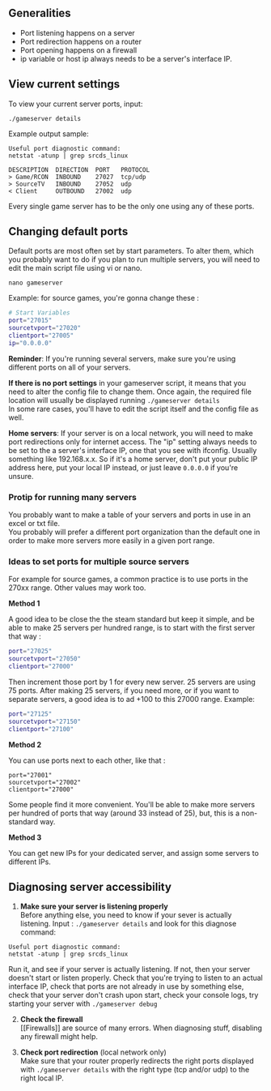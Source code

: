 ## Generalities
 
* Port listening happens on a server
* Port redirection happens on a router
* Port opening happens on a firewall
* ip variable or host ip always needs to be a server's interface IP.

## View current settings

To view your current server ports, input: 

`./gameserver details`

Example output sample:

````
Useful port diagnostic command:
netstat -atunp | grep srcds_linux

DESCRIPTION  DIRECTION  PORT   PROTOCOL
> Game/RCON  INBOUND    27027  tcp/udp
> SourceTV   INBOUND    27052  udp
< Client     OUTBOUND   27002  udp
````

Every single game server has to be the only one using any of these ports.


## Changing default ports

Default ports are most often set by start parameters. To alter them, which you probably want to do if you plan to run multiple servers, you will need to edit the main script file using vi or nano.  

````nano gameserver````

Example: for source games, you're gonna change these : 
````bash
# Start Variables
port="27015"
sourcetvport="27020"
clientport="27005"
ip="0.0.0.0"
````

**Reminder**: If you're running several servers, make sure you're using different ports on all of your servers.

**If there is no port settings** in your gameserver script, it means that you need to alter the config file to change them. Once again, the required file location will usually be displayed running `./gameserver details`  
In some rare cases, you'll have to edit the script itself and the config file as well.

**Home servers**: If your server is on a local network, you will need to make port redirections only for internet access.
The "ip" setting always needs to be set to the a server's interface IP, one that you see with ifconfig. Usually something like 192.168.x.x. So if it's a home server, don't put your public IP address here, put your local IP instead, or just leave `0.0.0.0` if you're unsure.

### Protip for running many servers

You probably want to make a table of your servers and ports in use in an excel or txt file.  
You probably will prefer a different port organization than the default one in order to make more servers more easily in a given port range.

### Ideas to set ports for multiple source servers

For example for source games, a common practice is to use ports in the 270xx range. Other values may work too.

**Method 1**

A good idea to be close the the steam standard but keep it simple, and be able to make 25 servers per hundred range, is to start with the first server that way : 

````bash
port="27025"
sourcetvport="27050"
clientport="27000"
````

Then increment those port  by 1 for every new server. 25 servers are using 75 ports. After making 25 servers, if you need more, or if you want to separate servers, a good idea is to ad +100 to this 27000 range. Example: 

````bash
port="27125"
sourcetvport="27150"
clientport="27100"
````

**Method 2**

You can use ports next to each other, like that : 

    port="27001"
    sourcetvport="27002"
    clientport="27000"

Some people find it more convenient. You'll be able to make more servers per hundred of ports that way (around 33 instead of 25), but, this is a non-standard way. 

**Method 3** 

You can get new IPs for your dedicated server, and assign some servers to different IPs.

## Diagnosing server accessibility

1) **Make sure your server is listening properly**  
Before anything else, you need to know if your sever is actually listening.
Input : `./gameserver details` and look for this diagnose command:
````
Useful port diagnostic command:
netstat -atunp | grep srcds_linux
````
Run it, and see if your server is actually listening.
If not, then your server doesn't start or listen properly. Check that you're trying to listen to an actual interface IP, check that ports are not already in use by something else, check that your server don't crash  upon start, check your console logs, try starting your server with `./gameserver debug`

2) **Check the firewall**  
[[Firewalls]] are source of many errors. When diagnosing stuff, disabling any firewall might help.

3) **Check port redirection** (local network only)  
Make sure that your router properly redirects the right ports displayed with `./gameserver details` with the right type (tcp and/or udp) to the right local IP. 